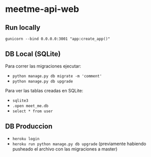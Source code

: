 # meetme-api-web

## Run locally

`gunicorn --bind 0.0.0.0:3001 "app:create_app()"`

## DB Local (SQLite)

Para correr las migraciones ejecutar:

- `python manage.py db migrate -m 'comment'`
- `python manage.py db upgrade`

Para ver las tablas creadas en SQLite:

- `sqlite3`
- `.open meet_me.db`
- `select * from user`

## DB Produccion 

- `heroku login`
- `heroku run python manage.py db upgrade` (previamente habiendo pusheado el archivo con las migraciones a master)

